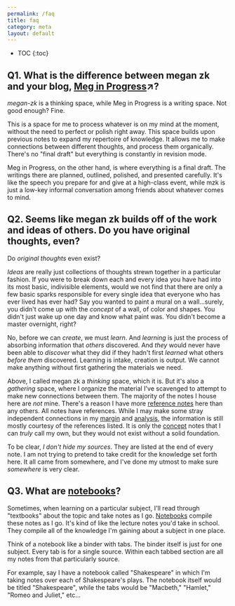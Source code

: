 ```yaml
---
permalink: /faq
title: faq
category: meta
layout: default
---
```

* TOC
{:toc}
## Q1. What is the difference between megan zk and your blog, [Meg in Progress](https://meganrenae21.github.io/Meg-in-Progress)↗?

*megan-zk* is a thinking space, while Meg in Progress is a writing space. Not good enough? Fine.

This is a space for me to process whatever is on my mind at the moment, without the need to perfect or polish right away. This space builds upon previous notes to expand my repertoire of knowledge. It allows me to make connections between different thoughts, and process them organically. There's no "final draft" but everything is constantly in revision mode.

Meg in Progress, on the other hand, is where everything is a final draft. The writings there are planned, outlined, polished, and presented carefully. It's like the speech you prepare for and give at a high-class event, while mzk is just a low-key informal conversation among friends about whatever comes to mind.

## Q2. Seems like megan zk builds off of the work and ideas of others. Do you have original thoughts, even?

Do *original thoughts* even exist? 

*Ideas* are really just collections of thoughts strewn together in a particular fashion. If you were to break down each and every idea you have had into its most basic, indivisible elements, would we not find that there are only a few basic sparks responsible for every single idea that everyone who has ever lived has ever had? Say you wanted to paint a mural on a wall...surely, you didn't come up with the *concept* of a wall, of color and shapes. You didn't just wake up one day and know what paint was. You didn't become a master overnight, right? 

No, before we can *create*, we must *learn*. And *learning* is just the process of absorbing information that *others* discovered. And *they* would never have been able to *discover* what they did if they hadn't first *learned* what others *before them* discovered. Learning is intake, creation is output. We cannot make anything without first gathering the materials we need. 

Above, I called megan zk a *thinking* space, which it is. But it's also a *gathering* space, where I organize the material I've scavenged to attempt to make new connections between them. The majority of the notes I house here are *not* mine. There's a reason I have more [reference notes](/categories/reference) here than any others. All notes have references. While I may make some stray independent connections in my [margin](/categories/margin) and [analysis](/categories/analysis), the information is still mostly courtesy of the references listed. It is only the [concept](/categories/analysis) notes that I can *truly* call my own, but they would not exist without a solid foundation. 

To be clear, *I don't hide my sources*. They are listed at the end of every note. I am not trying to pretend to take credit for the knowledge set forth here. It all came from somewhere, and I've done my utmost to make sure *somewhere* is very clear.

## Q3. What are [notebooks](notebooks)?
Sometimes, when learning on a particular subject, I'll read through "textbooks" about the topic and take notes as I go. [Notebooks](notebooks) compile these notes as I go. It's kind of like the lecture notes you'd take in school. They compile all of the knowledge I'm gaining about a subject in one place. 

Think of a notebook like a binder with tabs. The binder itself is just for one subject. Every tab is for a single source. Within each tabbed section are all my notes from that particularly source. 

For example, say I have a notebook called "Shakespeare" in which I'm taking notes over each of Shakespeare's plays. The notebook itself would be titled "Shakespeare", while the tabs would be "Macbeth," "Hamlet," "Romeo and Juliet," etc...